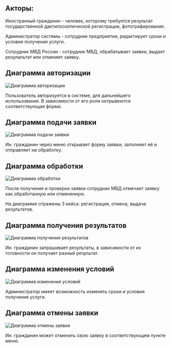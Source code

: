 Акторы:
-
Иностранный гражданин - человек, которому требуется результат государственной дактилоскопической регистрации, фотографирования.

Администратор системы - сотрудник предприятия, редактирует сроки и условия получения услуги.

Сотрудник МВД России - сотрудник МВД, обрабатывает заявки, выдает резулальтат или отменяет заявку.

Диаграмма авторизации
-
![Диаграмма авторизации](https://github.com/user-attachments/assets/bf5a348e-4751-41e3-8878-8ad8b1f0948c)


Пользователь авторизуется в системе, для дальнейшего использования. В зависимости от его роли октрывеются соответствующая форма.


Диаграмма подачи заявки
-
![Диаграмма подачи заявки](https://github.com/user-attachments/assets/618f2549-5822-4862-b87e-856393fce314)


Ин. гражданин через меню открывает форму заявки, заполняет её и отправляет на обработку.


Диаграмма обработки
-
![Диаграмма обработки](https://github.com/user-attachments/assets/ccd191a1-5255-4285-b901-bb1b24d94ec4)


После получения и проверки заявки сотрудник МВД отмечает заявку как обработанную или отмененную.

На диаграмме отражены 3 кейса: регистрация, отмена, выдача результатов.



Диаграмма получения результатов
-
![Диаграмма получения результатов](https://github.com/user-attachments/assets/b6959689-0c57-4344-9f74-4d0d3743e2ac)


Ин. гражданин запрашивает результаты, в зависимости от их готовности он получает разный результат.


Диаграмма изменения условий
-
![Диаграмма изменения условий](https://github.com/user-attachments/assets/1ca9aa6d-de13-4e46-b58e-5b2d4ec32809)


Администратор имеет возможность изменять сроки и условия получения услуги.


Диаграмма отмены заявки
-
![Диаграмма отмены заявки](https://github.com/user-attachments/assets/d7b16a61-567c-4808-8762-1bf7292bfcd5)


Ин. гражданин может отменить свою заявку в соответствующем пункте меню.
